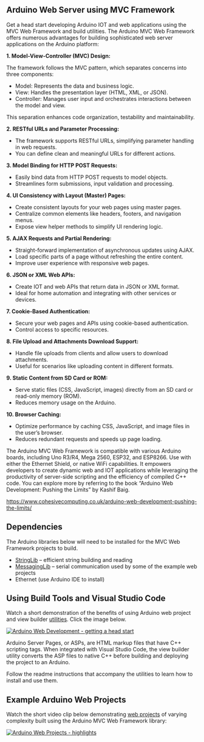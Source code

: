 ## Arduino Web Server using MVC Framework

Get a head start developing Arduino IOT and web applications using the MVC Web Framework and build utilities. The Arduino MVC Web Framework offers numerous advantages for building sophisticated web server applications on the Arduino platform:

**1\. Model-View-Controller (MVC) Design:**

The framework follows the MVC pattern, which separates concerns into three components:

- Model: Represents the data and business logic.
- View: Handles the presentation layer (HTML, XML, or JSON).
- Controller: Manages user input and orchestrates interactions between the model and view.

This separation enhances code organization, testability and maintainability.

**2\. RESTful URLs and Parameter Processing:**

- The framework supports RESTful URLs, simplifying parameter handling in web requests.
- You can define clean and meaningful URLs for different actions.

**3\. Model Binding for HTTP POST Requests:**

- Easily bind data from HTTP POST requests to model objects.
- Streamlines form submissions, input validation and processing.

**4\. UI Consistency with Layout (Master) Pages:**

- Create consistent layouts for your web pages using master pages.
- Centralize common elements like headers, footers, and navigation menus.
- Expose view helper methods to simplify UI rendering logic.

**5\. AJAX Requests and Partial Rendering:**

- Straight-forward implementation of asynchronous updates using AJAX.
- Load specific parts of a page without refreshing the entire content.
- Improve user experience with responsive web pages.

**6\. JSON or XML Web APIs:**

- Create IOT and web APIs that return data in JSON or XML format.
- Ideal for home automation and integrating with other services or devices.

**7\. Cookie-Based Authentication:**

- Secure your web pages and APIs using cookie-based authentication.
- Control access to specific resources.

**8\. File Upload and Attachments Download Support:**

- Handle file uploads from clients and allow users to download attachments.
- Useful for scenarios like uploading content in different formats.

**9\. Static Content from SD Card or ROM:**

- Serve static files (CSS, JavaScript, images) directly from an SD card or read-only memory (ROM).
- Reduces memory usage on the Arduino.

**10\. Browser Caching:**

- Optimize performance by caching CSS, JavaScript, and image files in the user’s browser.
- Reduces redundant requests and speeds up page loading.

The Arduino MVC Web Framework is compatible with various Arduino boards, including Uno R3/R4, Mega 2560, ESP32, and ESP8266. Use with either the Ethernet Shield, or native WiFi capabilities. It empowers developers to create dynamic web and IOT applications while leveraging the productivity of server-side scripting and the efficiency of compiled C++ code. You can explore more by referring to the book “Arduino Web Development: Pushing the Limits” by Kashif Baig.

<https://www.cohesivecomputing.co.uk/arduino-web-development-pushing-the-limits/>

## Dependencies

The Arduino libraries below will need to be installed for the MVC Web Framework projects to build.

- [StringLib](https://github.com/kashif-baig/StringLib) – efficient string building and reading
- [MessagingLib](https://github.com/kashif-baig/MessagingLib) – serial communication used by some of the example web projects
- Ethernet (use Arduino IDE to install)

## Using Build Tools and Visual Studio Code

Watch a short demonstration of the benefits of using Arduino web project and view builder [utilities](https://files.cohesivecomputing.co.uk/mvc/Arduino.MVC.zip). Click the image below.

[![Arduino Web Development - getting a head start](https://img.youtube.com/vi/F2KRuxAnosU/0.jpg)](https://www.youtube.com/watch?v=F2KRuxAnosU)

Arduino Server Pages, or ASPs, are HTML markup files that have C++ scripting tags. When integrated with Visual Studio Code, the view builder utility converts the ASP files to native C++ before building and deploying the project to an Arduino.

Follow the readme instructions that accompany the utilities to learn how to install and use them.

## Example Arduino Web Projects

Watch the short video clip below demonstrating [web projects](https://www.cohesivecomputing.co.uk/arduino-web-projects/#beginadvance) of varying complexity built using the Arduino MVC Web Framework library:

[![Arduino Web Projects - highlights](https://img.youtube.com/vi/sBDyV_gpgEA/0.jpg)](https://www.youtube.com/watch?v=)
